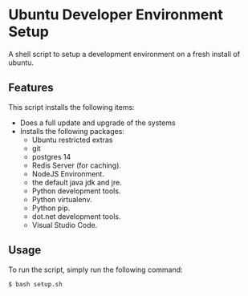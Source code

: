 # Ubuntu Developer Environment Setup
A shell script to setup a development environment on a fresh install of ubuntu.

## Features
This script installs the following items:
 - Does a full update and upgrade of the systems
 - Installs the following packages:
    - Ubuntu restricted extras
    - git
    - postgres 14
    - Redis Server (for caching).
    - NodeJS Environment.
    - the default java jdk and jre.
    - Python development tools.
    - Python virtualenv.
    - Python pip.
    - dot.net development tools.
    - Visual Studio Code.
    
    


## Usage
To run the script, simply run the following command:

    $ bash setup.sh

